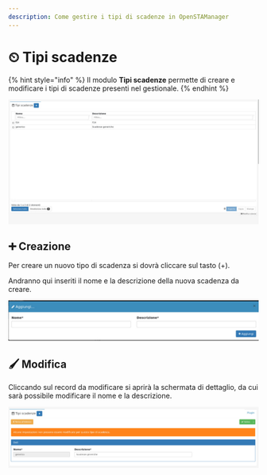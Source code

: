 ```yaml
---
description: Come gestire i tipi di scadenze in OpenSTAManager
---
```


# ⏲ Tipi scadenze

{% hint style="info" %}
Il modulo **Tipi scadenze** permette di creare e modificare i tipi di scadenze presenti nel gestionale.
{% endhint %}

![](<../../../.gitbook/assets/image (38).png>)

## ➕ Creazione

Per creare un nuovo tipo di scadenza si dovrà cliccare sul tasto (+).

Andranno qui inseriti il nome e la descrizione della nuova scadenza da creare.

![](<../../../.gitbook/assets/image (46).png>)

## 🖌️ Modifica

Cliccando sul record da modificare si aprirà la schermata di dettaglio, da cui sarà possibile modificare il nome e la descrizione.

![](<../../../.gitbook/assets/image (65) (1).png>)

